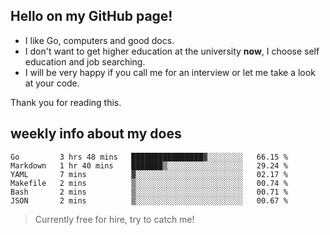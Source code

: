 ## Hello on my GitHub page!

- I like Go, computers and good docs.
- I don't want to get higher education at the university **now**, I choose self education and job searching.
- I will be very happy if you call me for an interview or let me take a look at your code.

Thank you for reading this.

## weekly info about my does
<!--START_SECTION:waka-->

```text
Go         3 hrs 48 mins   ████████████████▓░░░░░░░░   66.15 %
Markdown   1 hr 40 mins    ███████▒░░░░░░░░░░░░░░░░░   29.24 %
YAML       7 mins          ▓░░░░░░░░░░░░░░░░░░░░░░░░   02.17 %
Makefile   2 mins          ▒░░░░░░░░░░░░░░░░░░░░░░░░   00.74 %
Bash       2 mins          ▒░░░░░░░░░░░░░░░░░░░░░░░░   00.71 %
JSON       2 mins          ▒░░░░░░░░░░░░░░░░░░░░░░░░   00.67 %
```

<!--END_SECTION:waka-->

> Currently free for hire, try to catch me!
